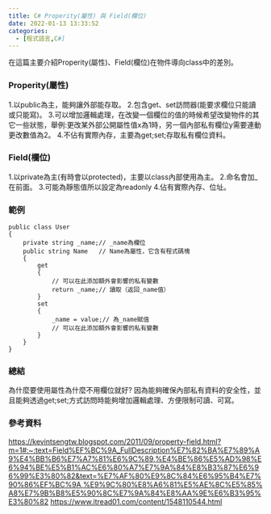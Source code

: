```yaml
---
title: C# Properity(屬性) 與 Field(欄位)
date: 2022-01-13 13:33:52
categories:
  - [程式語言,C#]
---
```

在這篇主要介紹Properity(屬性)、Field(欄位)在物件導向class中的差別。

### Properity(屬性)
1.以public為主，能夠讓外部能存取。
2.包含get、set訪問器(能要求欄位只能讀或只能寫)。
3.可以增加邏輯處理，在改變一個欄位的值的時候希望改變物件的其它一些狀態，舉例:更改某外部公開屬性值x為1時，另一個內部私有欄位y需要連動更改數值為2。
4.不佔有實際內存，主要為get;set;存取私有欄位資料。

### Field(欄位)
1.以private為主(有時會以protected)，主要以class內部使用為主。
2.命名會加_在前面。
3.可能為靜態值所以設定為readonly
4.佔有實際內存、位址。

### 範例
```
public class User
{
    private string _name;// _name為欄位
    public string Name   // Name為屬性，它含有程式碼塊
    {
        get
        {
            // 可以在此添加額外會影響的私有變數
            return _name;// 讀取（返回_name值）
        }
        set 
        {
            _name = value;// 為_name賦值
            // 可以在此添加額外會影響的私有變數
        }
    }
}
```
### 總結
為什麼要使用屬性為什麼不用欄位就好?
因為能夠確保內部私有資料的安全性，並且能夠透過get;set;方式訪問時能夠增加邏輯處理、方便限制可讀、可寫。

### 參考資料
https://kevintsengtw.blogspot.com/2011/09/property-field.html?m=1#:~:text=Field%EF%BC%9A_FullDescription%E7%82%BA%E7%89%A9%E4%BB%B6%E7%A7%81%E6%9C%89,%E4%BE%86%E5%AD%98%E6%94%BE%E5%B1%AC%E6%80%A7%E7%9A%84%E8%B3%87%E6%96%99%E3%80%82&text=%E7%AF%80%E9%8C%84%E6%95%B4%E7%90%86%EF%BC%9A,%E9%9C%80%E8%A6%81%E5%AE%8C%E5%85%A8%E7%9B%B8%E5%90%8C%E7%9A%84%E8%AA%9E%E6%B3%95%E3%80%82
https://www.itread01.com/content/1548110544.html